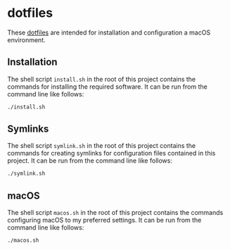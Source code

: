# dotfiles
These [dotfiles](https://dotfiles.github.io/) are intended for installation and configuration a macOS environment.

## Installation
The shell script `install.sh` in the root of this project contains the commands for installing the required software. It can be run from the command line like follows:
```sh
./install.sh
```

## Symlinks
The shell script `symlink.sh` in the root of this project contains the commands for creating symlinks for configuration files contained in this project. It can be run from the command line like follows:

```sh
./symlink.sh
```

## macOS
The shell script `macos.sh` in the root of this project contains the commands configuring macOS to my preferred settings. It can be run from the command line like follows:

```sh
./macos.sh
```
